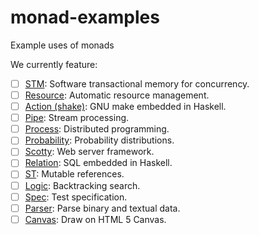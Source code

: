 # monad-examples
Example uses of monads

We currently feature:

- [ ] [STM](https://hackage.haskell.org/package/stm-2.4.4.1/docs/Control-Monad-STM.html#t:STM): Software transactional memory for concurrency.
- [ ] [Resource](https://hackage.haskell.org/package/resourcet-1.1.7.4/docs/Control-Monad-Trans-Resource.html#t:ResourceT): Automatic resource management.
- [ ] [Action (shake)](https://hackage.haskell.org/package/shake/docs/Development-Shake.html#t:Action): GNU make embedded in Haskell.
- [ ] [Pipe](https://hackage.haskell.org/package/pipes-4.2.0/docs/Pipes.html#t:Pipe): Stream processing.
- [ ] [Process](https://hackage.haskell.org/package/distributed-process-0.6.1/docs/Control-Distributed-Process.html#t:Process): Distributed programming.
- [ ] [Probability](https://hackage.haskell.org/package/probability-0.2.5/docs/Numeric-Probability-Distribution.html#t:T): Probability distributions.
- [ ] [Scotty](https://hackage.haskell.org/package/scotty-0.10.2/docs/Web-Scotty.html#t:ScottyM): Web server framework.
- [ ] [Relation](https://hackage.haskell.org/package/relational-query-0.8.2.1/docs/Database-Relational-Query-Monad-BaseType.html#t:Relation): SQL embedded in Haskell.
- [ ] [ST](https://hackage.haskell.org/package/base-4.9.0.0/docs/Control-Monad-ST.html#t:ST): Mutable references.
- [ ] [Logic](https://hackage.haskell.org/package/logict-0.6.0.2/docs/Control-Monad-Logic.html#t:Logic): Backtracking search.
- [ ] [Spec](https://hackage.haskell.org/package/hspec-core-2.2.3/docs/Test-Hspec-Core-Spec.html#t:Spec): Test specification.
- [ ] [Parser](https://hackage.haskell.org/package/attoparsec-0.13.0.2/docs/Data-Attoparsec-ByteString.html#t:Parser): Parse binary and textual data.
- [ ] [Canvas](https://hackage.haskell.org/package/blank-canvas-0.6/docs/Graphics-Blank.html#t:Canvas): Draw on HTML 5 Canvas.
